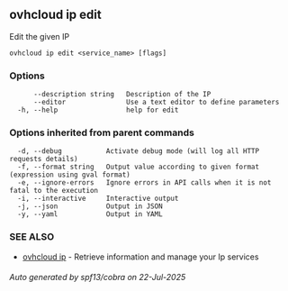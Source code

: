 ## ovhcloud ip edit

Edit the given IP

```
ovhcloud ip edit <service_name> [flags]
```

### Options

```
      --description string   Description of the IP
      --editor               Use a text editor to define parameters
  -h, --help                 help for edit
```

### Options inherited from parent commands

```
  -d, --debug           Activate debug mode (will log all HTTP requests details)
  -f, --format string   Output value according to given format (expression using gval format)
  -e, --ignore-errors   Ignore errors in API calls when it is not fatal to the execution
  -i, --interactive     Interactive output
  -j, --json            Output in JSON
  -y, --yaml            Output in YAML
```

### SEE ALSO

* [ovhcloud ip](ovhcloud_ip.md)	 - Retrieve information and manage your Ip services

###### Auto generated by spf13/cobra on 22-Jul-2025
